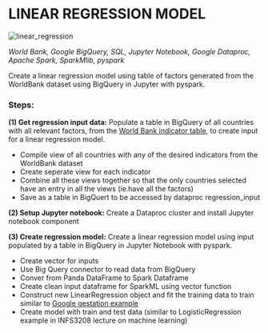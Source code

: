 # LINEAR REGRESSION MODEL

![linear_regression](https://user-images.githubusercontent.com/19520346/69103645-aca1de80-0ab1-11ea-9e13-6cbb79e203f6.png)

_World Bank, Google BigQuery, SQL, Jupyter Notebook, Google Dataproc, Apache Spark, SparkMlib, pyspark_

Create a linear regression model using table of factors generated from the WorldBank dataset using BigQuery in Jupyter with pyspark.

### Steps:

**(1) Get regression input data:**
Populate a table in BigQuery of all countries with all relevant factors, from the [World Bank indicator table](https://data.worldbank.org/indicator/SP.POP.TOTL), to create input for a linear regression model.
- Compile view of all countries with any of the desired indicators from the WorldBank dataset
- Create seperate view for each indicator
- Combine all these views together so that the only countries selected have an entry in all the views (ie.have all the factors)
- Save as a table in BigQuert to be accessed by dataproc regression_input

**(2) Setup Jupyter notebook:**
Create a Dataproc cluster and install Jupyter notebook component

**(3) Create regression model:**
Create a linear regression model using input populated by a table in BigQuery in Jupyter Notebook with pyspark.
- Create vector for inputs 
- Use Big Query connector to read data from BigQuery
- Conver from Panda DataFrame to Spark Dataframe
- Create clean input dataframe for SparkML using vector function
- Construct new LinearRegression object and fit the training data to train similar to [Google gestation example](https://cloud.google.com/dataproc/docs/tutorials/bigquery-sparkml)
- Create model with train and test data (similar to LogisticRegression example in INFS3208 lecture on machine learning)

